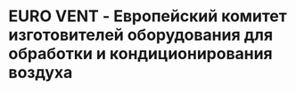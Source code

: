 # EURO VENT - Европейский комитет изготовителей оборудования для обработки и кондиционирования воздуха
